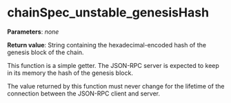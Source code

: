 # chainSpec_unstable_genesisHash

**Parameters**: *none*

**Return value**: String containing the hexadecimal-encoded hash of the genesis block of the chain.

This function is a simple getter. The JSON-RPC server is expected to keep in its memory the hash of the genesis block.

The value returned by this function must never change for the lifetime of the connection between the JSON-RPC client and server.
